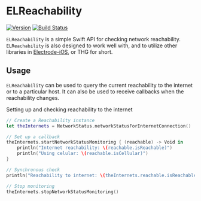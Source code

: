 # ELReachability

[![Version](https://img.shields.io/badge/version-v1.1.0-blue.svg)](https://github.com/Electrode-iOS/ELReachability/releases/latest)
[![Build Status](https://travis-ci.org/Electrode-iOS/ELReachability.svg?branch=master)](https://travis-ci.org/Electrode-iOS/ELReachability)

`ELReachability` is a simple Swift API for checking network reachability. `ELReachability` is also designed to work well with, and to utilize other libraries in [Electrode-iOS](https://github.com/Electrode-iOS), or THG for short.

## Usage

`ELReachability` can be used to query the current reachability to the internet or to a particular host. It can also be used to receive callbacks when the reachability changes.

Setting up and checking reachability to the internet

```Swift
// Create a Reachability instance
let theInternets = NetworkStatus.networkStatusForInternetConnection()

// Set up a callback
theInternets.startNetworkStatusMonitoring { (reachable) -> Void in
    println("Internet reachability: \(reachable.isReachable)")
    println("Using celular: \(reachable.isCellular)")
}

// Synchronous check
println("Reachability to internet: \(theInternets.reachable.isReachable)")

// Stop monitoring
theInternets.stopNetworkStatusMonitoring()
```
